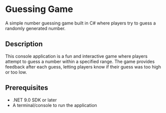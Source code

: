 # Guessing Game

A simple number guessing game built in C# where players try to guess a randomly generated number.

## Description

This console application is a fun and interactive game where players attempt to guess a number within a specified range. The game provides feedback after each guess, letting players know if their guess was too high or too low.

## Prerequisites

- .NET 9.0 SDK or later
- A terminal/console to run the application
